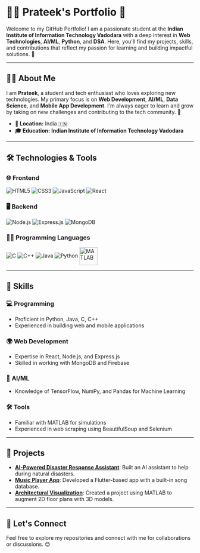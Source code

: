 # 👨‍💻 **Prateek's Portfolio** 🌟

Welcome to my GitHub Portfolio! I am a passionate student at the **Indian Institute of Information Technology Vadodara** with a deep interest in **Web Technologies**, **AI/ML**, **Python**, and **DSA**. Here, you'll find my projects, skills, and contributions that reflect my passion for learning and building impactful solutions. 🚀

---

## 🧑‍💻 **About Me**
I am **Prateek**, a student and tech enthusiast who loves exploring new technologies. My primary focus is on **Web Development**, **AI/ML**, **Data Science**, and **Mobile App Development**. I'm always eager to learn and grow by taking on new challenges and contributing to the tech community. 🌱

- **📍 Location:** India 🇮🇳  
- **🎓 Education:** **Indian Institute of Information Technology Vadodara**

---

## 🛠 **Technologies & Tools**

### 🌐 **Frontend**
![HTML5](https://img.icons8.com/color/48/000000/html-5.png)
![CSS3](https://img.icons8.com/color/48/000000/css3.png)
![JavaScript](https://img.icons8.com/color/48/000000/javascript--v1.png)
![React](https://img.icons8.com/color/48/000000/react-native.png)

### 🖥 **Backend**
![Node.js](https://img.icons8.com/color/48/000000/nodejs.png)
![Express.js](https://img.icons8.com/color/48/000000/express.png)
![MongoDB](https://img.icons8.com/color/48/000000/mongodb.png)

### 🧑‍💻 **Programming Languages**
![C](https://img.icons8.com/color/48/000000/c-programming.png)
![C++](https://img.icons8.com/color/48/000000/c-plus-plus-logo.png)
![Java](https://img.icons8.com/color/48/000000/java-coffee-cup-logo.png)
![Python](https://img.icons8.com/color/48/000000/python.png)
<img src="https://upload.wikimedia.org/wikipedia/commons/2/21/Matlab_Logo.png" alt="MATLAB" width="48" style="vertical-align:middle;"/>

---

## 💼 **Skills**

### 💻 **Programming**
- Proficient in Python, Java, C, C++
- Experienced in building web and mobile applications

### 🌍 **Web Development**
- Expertise in React, Node.js, and Express.js
- Skilled in working with MongoDB and Firebase

### 🧠 **AI/ML**
- Knowledge of TensorFlow, NumPy, and Pandas for Machine Learning

### 🛠 **Tools**
- Familiar with MATLAB for simulations
- Experienced in web scraping using BeautifulSoup and Selenium

---

## 🚀 **Projects**
- **[AI-Powered Disaster Response Assistant](#)**: Built an AI assistant to help during natural disasters.
- **[Music Player App](#)**: Developed a Flutter-based app with a built-in song database.
- **[Architectural Visualization](#)**: Created a project using MATLAB to augment 2D floor plans with 3D models.

---

## 🌱 **Let's Connect**
Feel free to explore my repositories and connect with me for collaborations or discussions. 😊
